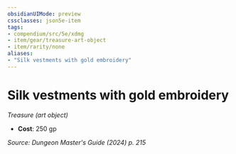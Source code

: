 ```yaml
---
obsidianUIMode: preview
cssclasses: json5e-item
tags:
- compendium/src/5e/xdmg
- item/gear/treasure-art-object
- item/rarity/none
aliases: 
- "Silk vestments with gold embroidery"
---
```

# Silk vestments with gold embroidery
*Treasure (art object)*  


- **Cost**: 250 gp

*Source: Dungeon Master's Guide (2024) p. 215*